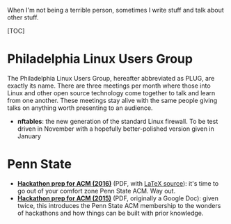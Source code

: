When I'm not being a terrible person, sometimes I write stuff and talk about other stuff.

[TOC]

# Philadelphia Linux Users Group

The Philadelphia Linux Users Group, hereafter abbreviated as PLUG, are exactly its name. There are three meetings per month where those into Linux and other open source technology come together to talk and learn from one another. These meetings stay alive with the same people giving talks on anything worth presenting to an audience.

* **nftables**: the new generation of the standard Linux firewall. To be test driven in November with a hopefully better-polished version given in January

# Penn State

* **[Hackathon prep for ACM (2016)](/static/ACM_Hackathon_prep_2016.pdf)** (PDF, with [LaTeX source](/static/ACM_Hackathon_prep_2016.tex)): it's time to go out of your comfort zone Penn State ACM. Way out.
* **[Hackathon prep for ACM (2015)](/static/ACM_Hackathon_prep.pdf)** (PDF, originally a Google Doc): given twice, this introduces the Penn State ACM membership to the wonders of hackathons and how things can be built with prior knowledge.
